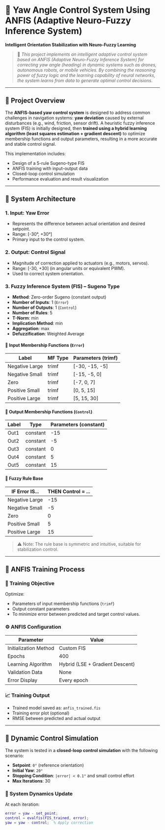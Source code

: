 # 🧠 Yaw Angle Control System Using ANFIS (Adaptive Neuro-Fuzzy Inference System)  
**Intelligent Orientation Stabilization with Neuro-Fuzzy Learning**

> 📌 *This project implements an intelligent adaptive control system based on ANFIS (Adaptive Neuro-Fuzzy Inference System) for correcting yaw angle (heading) in dynamic systems such as drones, autonomous robots, or mobile vehicles. By combining the reasoning power of fuzzy logic and the learning capability of neural networks, the system learns from data to generate optimal control decisions.*

---

## 📌 Project Overview

The **ANFIS-based yaw control system** is designed to address common challenges in navigation systems: **yaw deviation** caused by external disturbances (e.g., wind, friction, sensor drift). A heuristic fuzzy inference system (FIS) is initially designed, then **trained using a hybrid learning algorithm (least squares estimation + gradient descent)** to optimize membership functions and output parameters, resulting in a more accurate and stable control signal.

This implementation includes:
- Design of a 5-rule Sugeno-type FIS
- ANFIS training with input-output data
- Closed-loop control simulation
- Performance evaluation and result visualization

---

## 🔧 System Architecture

### 1. **Input: Yaw Error**
- Represents the difference between actual orientation and desired setpoint.
- Range: [-30°, +30°]
- Primary input to the control system.

### 2. **Output: Control Signal**
- Magnitude of correction applied to actuators (e.g., motors, servos).
- Range: [-30, +30] (in angular units or equivalent PWM).
- Used to correct system orientation.

### 3. **Fuzzy Inference System (FIS) – Sugeno Type**
- **Method**: Zero-order Sugeno (constant output)
- **Number of Inputs**: 1 (`Error`)
- **Number of Outputs**: 1 (`Control`)
- **Number of Rules**: 5
- **T-Norm**: min
- **Implication Method**: min
- **Aggregation**: max
- **Defuzzification**: Weighted Average

#### 🔹 Input Membership Functions (`Error`)
| Label             | MF Type   | Parameters (trimf) |
|-------------------|-----------|--------------------|
| Negative Large    | trimf     | [-30, -15, -5]     |
| Negative Small    | trimf     | [-15, -5, 0]       |
| Zero              | trimf     | [-7, 0, 7]         |
| Positive Small    | trimf     | [0, 5, 15]         |
| Positive Large    | trimf     | [5, 15, 30]        |

#### 🔹 Output Membership Functions (`Control`)
| Label     | Type       | Parameters (constant) |
|----------|------------|------------------------|
| Out1     | constant   | -15                    |
| Out2     | constant   | -5                     |
| Out3     | constant   | 0                      |
| Out4     | constant   | 5                      |
| Out5     | constant   | 15                     |

#### 🔹 Fuzzy Rule Base
| IF Error IS...       | THEN Control = ... |
|----------------------|--------------------|
| Negative Large       | -15                |
| Negative Small       | -5                 |
| Zero                 | 0                  |
| Positive Small       | 5                  |
| Positive Large       | 15                 |

> ⚠️ Note: The rule base is symmetric and intuitive, suitable for stabilization control.

---

## 🤖 ANFIS Training Process

### 🔎 Training Objective
Optimize:
- Parameters of input membership functions (`trimf`)
- Output constant parameters
- To minimize error between predicted and target control values.

### ⚙️ ANFIS Configuration
| Parameter               | Value                     |
|-------------------------|---------------------------|
| Initialization Method   | Custom FIS                |
| Epochs                  | 400                       |
| Learning Algorithm      | Hybrid (LSE + Gradient Descent) |
| Validation Data         | None                      |
| Error Display           | Every epoch               |

### 📈 Training Output
- Trained model saved as: `anfis_trained.fis`
- Training error plot (optional)
- RMSE between predicted and actual output

---

## 🔄 Dynamic Control Simulation

The system is tested in a **closed-loop control simulation** with the following scenario:

- **Setpoint**: `0°` (reference orientation)
- **Initial Yaw**: `20°`
- **Stopping Condition**: `|error| < 0.1°` and small control effort
- **Max Iterations**: 30

### 🧮 System Dynamics Update
At each iteration:
```matlab
error = yaw - set_point;
control = evalfis(FIS_trained, error);
yaw = yaw - control;  % Apply correction
